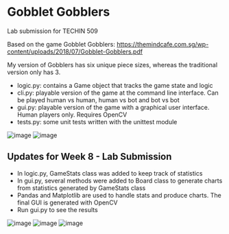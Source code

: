 # Gobblet Gobblers

Lab submission for TECHIN 509

Based on the game Gobblet Gobblers: https://themindcafe.com.sg/wp-content/uploads/2018/07/Gobblet-Gobblers.pdf

My version of Gobblers has six unique piece sizes, whereas the traditional version only has 3. 

* logic.py: contains a Game object that tracks the game state and logic
* cli.py: playable version of the game at the command line interface. Can be played human vs human, human vs bot and bot vs bot
* gui.py: playable version of the game with a graphical user interface. Human players only. Requires OpenCV
* tests.py: some unit tests written with the unittest module

![image](https://user-images.githubusercontent.com/89954856/201192702-ecb25f19-eb86-4cc8-a422-227e1c84f882.png)
![image](https://user-images.githubusercontent.com/89954856/201192715-bf97b770-e953-4255-a592-850f30be8ca9.png)


## Updates for Week 8 - Lab Submission 
* In logic.py, GameStats class was added to keep track of statistics
* In gui.py, several methods were added to Board class to generate charts from statistics generated by GameStats class
* Pandas and Matplotlib are used to handle stats and produce charts. The final GUI is generated with OpenCV
* Run gui.py to see the results

![image](https://user-images.githubusercontent.com/89954856/204674269-c66fdf71-ed73-4e59-a353-b3589366e4c8.png)
![image](https://user-images.githubusercontent.com/89954856/204674294-b47e57db-6e77-495f-b8db-2f9f40336bf0.png)
![image](https://user-images.githubusercontent.com/89954856/204676337-83b04674-3f97-47c8-9262-e84a5f9c4ab0.png)





